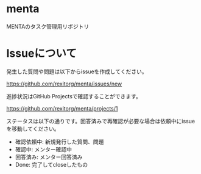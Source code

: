 # menta
MENTAのタスク管理用リポジトリ

# Issueについて

発生した質問や問題は以下からissueを作成してください。

https://github.com/rexitorg/menta/issues/new

進捗状況はGitHub Projectsで確認することができます。

https://github.com/rexitorg/menta/projects/1

ステータスは以下の通りです。回答済みで再確認が必要な場合は依頼中にissueを移動してください。

- 確認依頼中: 新規発行した質問、問題
- 確認中: メンター確認中
- 回答済み: メンター回答済み
- Done: 完了してcloseしたもの

